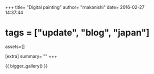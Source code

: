 +++
title=  "Digital painting"
author= "rnakanishi"
date=   2016-02-27 14:37:44
# tags = ["update", "blog", "japan"]

assets=[]

[extra]
summary= ""
+++

{{ bigger_gallery() }}